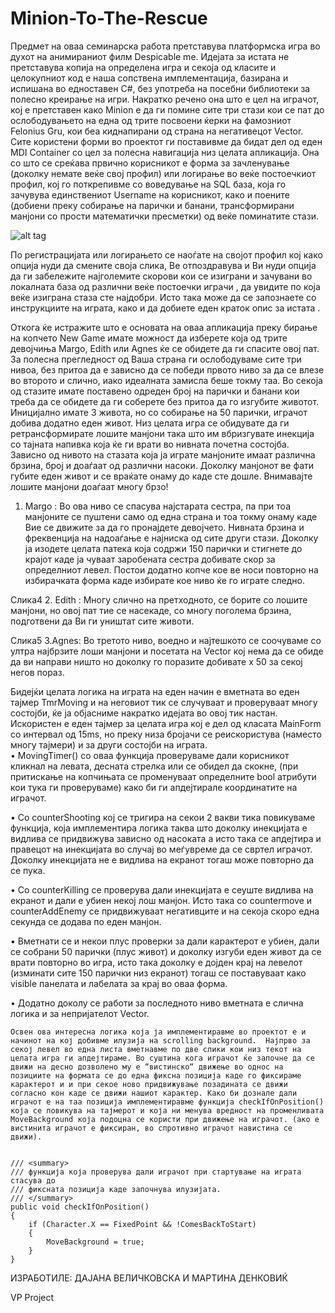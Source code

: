 Minion-To-The-Rescue
====================
Предмет на оваа семинарска работа претставува платформска игра во духот на анимираниот филм Despicable me. Идејата за истата не претставува копија на определена игра и секоја од класите и целокупниот код е наша сопствена имплементација, базирана и испишана во едноставен C#, без употреба на посебни библиотеки за полесно креирање на игри.
 Накратко речено она што е цел на играчот, кој е претставен како  Minion е да ги помине сите три стази кои се пат до ослободувањето на една од трите посвоени ќерки на фамозниот Felonius Gru, кои беа киднапирани од страна на негативецот Vector. 
Сите користени форми во проектот ги поставивме да бидат дел од еден MDI Container со цел за полесна навигација низ целата апликација. Она со што се среќава првично корисникот е форма за зачленување (доколку немате веќе свој профил) или логирање во веќе постоечкиот профил, кој го поткрепивме со воведување на SQL база, која го зачувува единствениoт Username на корисникот, како и поените (добиени преку собирање на парички и банани, трансформирани манјони со прости математички пресметки) од веќе поминатите стази. 

![alt tag](http://prntscr.com/3iydye/to/img.jpg)

По регистрацијата или логирањето се наоѓате на својот профил кој како опција нуди да смените своја слика, Ве отпоздравува и Ви нуди опција да ги забележите  најголемите скорови кои се изиграни и зачувани во локалната база од различни веќе постоечки играчи , да увидите по која веќе изиграна стаза сте најдобри. Исто така може да се запознаете со инструкциите на играта, како и да добиете еден краток опис за истата . 



Откога ќе истражите што е основата на оваа апликација преку бирање на копчето New Game имате можност да изберете која од трите девојчиња Margo, Edith или Agnes ќе се обидете да ги спасите овој пат. За полесна прегледност од Ваша страна ги ослободуваме сите три нивоа, без притоа да е зависно да се победи првото ниво за да се влезе во второто и слично, иако идеалната замисла беше токму таа.  Во секоја од стазите имате поставено одреден број на парички и банани кои треба да се обидете да ги соберете без притоа да го изгубите животот. Иницијално имате 3 живота, но со собирање на 50 парички, играчот добива додатно еден живот. Низ целата игра се обидувате да ги ретрансформирате лошите манјони така што им вбризгувате инекција со тајната напивка која ќе ги врати во нивната почетна состојба. Зависно од нивото на стазата која ја играте манјоните имаат различна брзина, број и доаѓаат од различни насоки. Доколку манјонот ве фати губите еден живот и се враќате онаму до каде сте дошле. Внимавајте лошите манјони доаѓаат многу брзо!

1. Margo :
Во ова ниво се спасува најстарата сестра, па при тоа манјоните се пуштени само од една страна и тоа токму онаму каде Вие се движите за да го пронајдете девојчето. Нивната брзина и фреквенција на надоаѓање е најниска од сите други стази. Доколку ја изодете целата патека која содржи 150 парички и стигнете до крајот каде ја чуваат заробената сестра добивате скор за определниот левел.  Постои додатно копче кое ве носи повторно на избирачката форма каде избирате кое ниво ќе го играте следно. 

Слика4 2. Edith : Многу слично на претходното, се борите со лошите манјони, но овој пат тие се насекаде, со многу поголема брзина, подготвени да Ви ги уништат сите животи.


Слика5 3.Agnes: Во третото ниво, воедно и најтешкото се соочуваме со ултра најбрзите лоши манјони и посетата на Vector кој нема да се обиде да ви направи ништо но доколку го поразите добивате x 50 за секој негов пораз.

Бидејќи целата логика на играта на еден начин е вметната во еден тајмер TmrMoving и на неговиот тик се случуваат и проверуваат многу состојби, ќе ја објасниме накратко идејата во овој тик настан. Искористен е еден тајмер за целата игра кој е дел од класата MainForm со интервал од 15ms, но преку низа бројачи се реискористува (наместо многу тајмери) и за други состојби на играта.   
• MovingTimer() со оваа функција проверуваме дали корисникот кликнал на левата, десната стрелка или се обидел да скокне, (при притискање на копчињата се променуваат определните bool атрибути кои тука ги проверуваме) како би ги апдејтирале координатите на играчот.

• Со counterShooting кој се тригира на секои 2 вакви тика повикуваме функција, која имплементира логика таква што доколку инекцијата е видлива се придвижува зависно од насоката а исто така се апдејтира и правецот на инекцијата во случај во меѓувреме да се свртел играчот. Доколку инекцијата не е видлива на екранот тогаш може повторно да се пука.

• Со counterKilling се проверува дали инекцијата е сеуште видлива на екранот и дали е убиен некој лош манјон. Исто така со countermove и counterAddEnemy се придвижуваат негативците и на секоја скоро една секунда се додава по еден манјон.

• Вметнати се и некои плус проверки за дали карактерот е убиен, дали се собрани 50 парички (плус живот) и доколку изгуби еден живот да се врати повторно во игра, исто така доколку е дојден крај на левелот (изминати сите 150 парички низ екранот) тогаш се поставуваат како visible панелата и лабелата за крај во оваа форма.

• Додатно доколу се работи за последното ниво вметната е слична логика и за непријателот Vector.

    Освен ова интересна логика која ја имплементиравме во проектот е и начинот на кој добивме илузија на scrolling background.  Најпрво за секој левел во една листа вметнавме по две слики кои низ текот на целата игра ги апдејтираме. Во суштина кога играчот ќе започне да се движи на десно дозволено му е “вистинско“ движење во однос на позициите на формата се до една фиксна позиција каде го фиксираме карактерот и и при секое ново придвижување позадината се движи согласно кон каде се движи нашиот карактер. Како би дознале дали играчот е на таа позиција имплементиравме функција checkIfOnPosition() која се повикува на тајмерот и која ни менува вредност на променливата MoveBackground која подоцна се користи при движење на играчот. (ако е вистинита играчот е фиксиран, во спротивно играчот навистина се движи).


    /// <summary>
    /// функција која проверува дали играчот при стартување на играта стасува до
    /// фиксната позиција каде започнува илузијата.
    /// </summary>
    public void checkIfOnPosition()
    {
        if (Character.X == FixedPoint && !ComesBackToStart)
        {
            MoveBackground = true;
        }     
    }
ИЗРАБОТИЛЕ: ДАЈАНА ВЕЛИЧКОВСКА И МАРТИНА ДЕНКОВИЌ

VP Project
